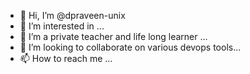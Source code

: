 - 👋 Hi, I’m @dpraveen-unix
- 👀 I’m interested in ...
- 🌱 I’m a private teacher and life long learner ...
- 💞️ I’m looking to collaborate on various devops tools...
- 📫 How to reach me ...

<!---
dpraveen-unix/dpraveen-unix is a ✨ special ✨ repository because its `README.md` (this file) appears on your GitHub profile.
You can click the Preview link to take a look at your changes.
--->
